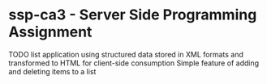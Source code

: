 # ssp-ca3 - Server Side Programming Assignment 
TODO list application using structured data stored in XML formats and transformed to HTML for client-side consumption 
Simple feature of adding and deleting items to a list
